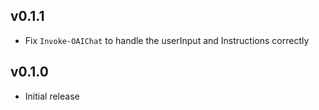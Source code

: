 ## v0.1.1

- Fix `Invoke-OAIChat` to handle the userInput and Instructions correctly

## v0.1.0

- Initial release